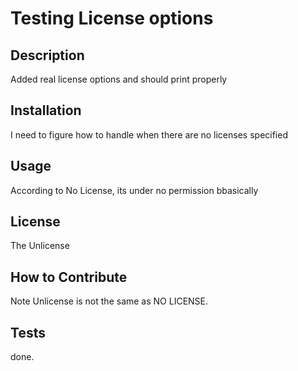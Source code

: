 # Testing License options

## Description

Added real license options and should print properly

## Installation

I need to figure how to handle when there are no licenses specified

## Usage

According to No License, its under no permission bbasically

## License

The Unlicense

## How to Contribute

Note Unlicense is not the same as NO LICENSE.

## Tests

done.

